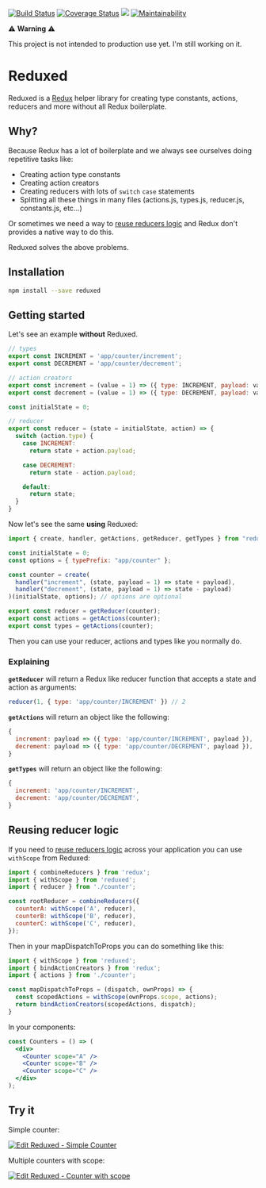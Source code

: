 [![Build Status](https://travis-ci.org/carlosrberto/reduxed.svg?branch=master)](https://travis-ci.org/carlosrberto/reduxed)
[![Coverage Status](https://img.shields.io/coveralls/github/carlosrberto/reduxed.svg)](https://coveralls.io/github/carlosrberto/reduxed?branch=master)
![](https://img.shields.io/npm/v/reduxed.svg)
[![Maintainability](https://api.codeclimate.com/v1/badges/c8fd083ed221786de7cc/maintainability)](https://codeclimate.com/github/carlosrberto/reduxed/maintainability)

:warning: **Warning** :warning:

This project is not intended to production use yet. I'm still working on it.

# Reduxed

Reduxed is a [Redux](https://redux.js.org) helper library for creating type constants, actions, reducers and more without all Redux boilerplate.

## Why?

Because Redux has a lot of boilerplate and we always see ourselves doing repetitive tasks like:

- Creating action type constants
- Creating action creators
- Creating reducers with lots of `switch` `case` statements
- Splitting all these things in many files (actions.js, types.js, reducer.js, constants.js, etc...)

Or sometimes we need a way to [reuse reducers logic](https://redux.js.org/recipes/structuring-reducers/reusing-reducer-logic) and Redux don't provides a native way to do this.

Reduxed solves the above problems.

## Installation
```sh
npm install --save reduxed
```

## Getting started

Let's see an example **without** Reduxed.

```javascript
// types
export const INCREMENT = 'app/counter/increment';
export const DECREMENT = 'app/counter/decrement';

// action creators
export const increment = (value = 1) => ({ type: INCREMENT, payload: value });
export const decrement = (value = 1) => ({ type: DECREMENT, payload: value });

const initialState = 0;

// reducer
export const reducer = (state = initialState, action) => {
  switch (action.type) {
    case INCREMENT:
      return state + action.payload;

    case DECREMENT:
      return state - action.payload;

    default:
      return state;
  }
}
```

Now let's see the same **using** Reduxed:

```js
import { create, handler, getActions, getReducer, getTypes } from "reduxed";

const initialState = 0;
const options = { typePrefix: "app/counter" };

const counter = create(
  handler("increment", (state, payload = 1) => state + payload),
  handler("decrement", (state, payload = 1) => state - payload)
)(initialState, options); // options are optional

export const reducer = getReducer(counter);
export const actions = getActions(counter);
export const types = getActions(counter);
```

Then you can use your reducer, actions and types like you normally do.

### Explaining
**`getReducer`** will return a Redux like reducer function that accepts a state and action as arguments:

```js
reducer(1, { type: 'app/counter/INCREMENT' }) // 2
```

**`getActions`** will return an object like the following:

```js
{
  increment: payload => ({ type: 'app/counter/INCREMENT', payload }),
  decrement: payload => ({ type: 'app/counter/DECREMENT', payload }),
}
```

**`getTypes`** will return an object like the following:

```js
{
  increment: 'app/counter/INCREMENT',
  decrement: 'app/counter/DECREMENT',
}
```

## Reusing reducer logic
If you need to [reuse reducers logic](https://redux.js.org/recipes/structuring-reducers/reusing-reducer-logic) across your application you can use `withScope` from Reduxed:

```javascript
import { combineReducers } from 'redux';
import { withScope } from 'reduxed';
import { reducer } from './counter';

const rootReducer = combineReducers({
  counterA: withScope('A', reducer),
  counterB: withScope('B', reducer),
  counterC: withScope('C', reducer),
});
```

Then in your mapDispatchToProps you can do something like this:

```js
import { withScope } from 'reduxed';
import { bindActionCreators } from 'redux';
import { actions } from './counter';

const mapDispatchToProps = (dispatch, ownProps) => {
  const scopedActions = withScope(ownProps.scope, actions);
  return bindActionCreators(scopedActions, dispatch);
}
```

In your components:

```jsx
const Counters = () => (
  <div>
    <Counter scope="A" />
    <Counter scope="B" />
    <Counter scope="C" />
  </div>
);
```

## Try it

Simple counter:

[![Edit Reduxed - Simple Counter](https://codesandbox.io/static/img/play-codesandbox.svg)](https://codesandbox.io/s/xjnx083yz4)


Multiple counters with scope:

[![Edit Reduxed -  Counter with scope](https://codesandbox.io/static/img/play-codesandbox.svg)](https://codesandbox.io/s/ql6m73jwn9)
